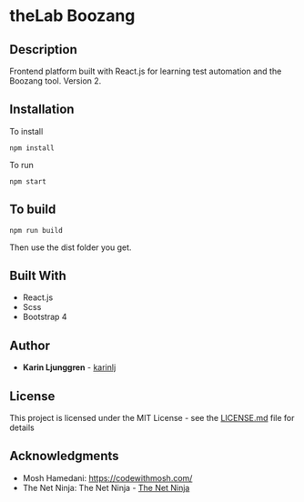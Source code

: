 # theLab Boozang

## Description

Frontend platform built with React.js for learning test automation and the Boozang tool. Version 2.

## Installation

To install

`npm install`

To run

`npm start`

## To build

`npm run build`

Then use the dist folder you get.

## Built With

- React.js
- Scss
- Bootstrap 4

## Author

- **Karin Ljunggren** - [karinlj](https://github.com/karinlj)

## License

This project is licensed under the MIT License - see the [LICENSE.md](LICENSE.md) file for details

## Acknowledgments

- Mosh Hamedani: https://codewithmosh.com/
- The Net Ninja: The Net Ninja - [The Net Ninja](https://www.youtube.com/channel/UCW5YeuERMmlnqo4oq8vwUpg)
